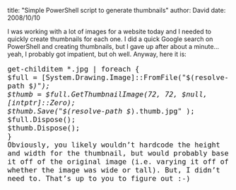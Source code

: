
title: "Simple PowerShell script to generate thumbnails"
author: David
date: 2008/10/10

I was working with a lot of images for a website today and I needed to quickly create thumbnails for each one. I did a quick Google search on PowerShell and creating thumbnails, but I gave up after about a minute… yeah, I probably got impatient, but oh well. 
Anyway, here it is: <p style="font-size: 12pt; font-family: consolas, monospace">get-childitem *.jpg | foreach { <br>    $full = [System.Drawing.Image]::FromFile("$(resolve-path $_)"); <br>    $thumb = $full.GetThumbnailImage(72, 72, $null, [intptr]::Zero); <br>    $thumb.Save("$(resolve-path $_).thumb.jpg" ); <br>    $full.Dispose(); <br>    $thumb.Dispose(); <br>}  
Obviously, you likely wouldn’t hardcode the height and width for the thumbnail, but would probably base it off of the original image (i.e. varying it off of whether the image was wide or tall). But, I didn’t need to. That’s up to you to figure out :-)
